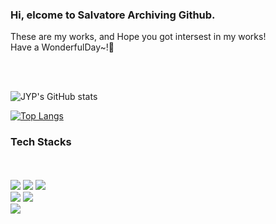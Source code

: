 
### Hi, elcome to Salvatore Archiving Github.    
These are my works, and Hope you got intersest in my works!     
Have a WonderfulDay~!💁

<br><br>

![JYP's GitHub stats](https://github-readme-stats.vercel.app/api?username=john9803&show_icons=true&theme=dark)      

[![Top Langs](https://github-readme-stats.vercel.app/api/top-langs/?username=john9803)](https://github.com/john9803/github-readme-stats)

### Tech Stacks     
<br><br>
<img src="https://img.shields.io/badge/Python-3776AB?style=round-square&logo=Python&logoColor=white"/>
<img src="https://img.shields.io/badge/Django-092E20?style=round-square&logo=Django&logoColor=white"/>
<img src="https://img.shields.io/badge/Keras-D00000?style=round-square&logo=Keras&logoColor=white"/>     
<img src="https://img.shields.io/badge/C-A8B9CC?style=round-square&logo=C&logoColor=white"/>
<img src="https://img.shields.io/badge/C++-00599C?style=round-square&logo=Cplusplus&logoColor=white"/>     
<img src="https://img.shields.io/badge/Java-007396?style=round-square&logo=Java&logoColor=white"/>



